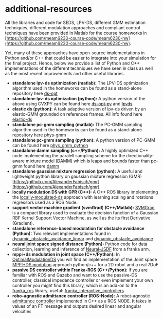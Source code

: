 # additional-resources
All the libraries and code for SEDS, LPV-DS, different GMM estimation techniques, different modulation approaches and compliant control techniques have been provided in Matlab for the course homeworks in [https://github.com/meam6230-course-code/meam6230-hw](https://github.com/meam6230-course-code/meam6230-hw). 

Yet, many of these approaches have open-source implementations in Python and/or C++ that could be easier to integrate into your simulation for the final project. Hence, below we provide a list of Python and C++ implementations of the different techniques we have seen in class as well as the most recent improvements and other useful libraries. 

- **standalone lpv-ds optimization (matlab):** The LPV-DS optimization algorithm used in the homeworks can be found as a stand-alone repository here [ds-opt](https://github.com/nbfigueroa/ds-opt)
- **standalone lpv-ds optimization (python):** A python version of the above using CVXPY can be found here [ds-opt-py](https://github.com/penn-figueroa-lab/ds-opt-py) and [lpvds](https://github.com/penn-figueroa-lab/lpvds)
- **elastic ds (python):** A task adaptive version of lpv-ds driven by an elastic-GMM grounded on references frames. All info found here [elastic-ds](https://sites.google.com/view/elastic-ds)
- **standalone pc-gmm sampling (matlab):** The PC-GMM sampling algorithm used in the homeworks can be found as a stand-alone repository here [phys-gmm](https://github.com/nbfigueroa/phys-gmm)
- **standalone pc-gmm sampling (python):**  A python version of PC-GMM can be found here [phys_gmm_python](https://github.com/penn-figueroa-lab/phys_gmm_python)
- **standalone damm sampling (c++/Python):** A highly optimized C++ code implementing the paralell sampling scheme for the directionality-aware mixture model [(DAMM)](https://ieeexplore.ieee.org/document/10530930) which is leaps and bounds faster than pc-gmm found here [damm](https://github.com/penn-figueroa-lab/damm)
- **standalone gaussian mixture regression (python):**  A useful and lightweight python library on gaussian mixture regression (GMR) [https://github.com/AlexanderFabisch/gmr](https://github.com/AlexanderFabisch/gmr)
- **locally modulation DS with GPR (C++):** A C++ ROS library implementing the [locally-modulated-ds](https://github.com/epfl-lasa/locally-modulated-ds) approach with learning scaling and rotations regressors used as a ROS Node.
- **support vector machine gradient (svmGrad) (C++/Matlab):** [SVMGrad](https://github.com/nbfigueroa/SVMGrad) is a compact library used to evaluate the decision function of a Gaussian RBF Kernel Support Vector Machine, as well as the its first Derivative (Gradient). 
- **standalone reference-based modulation for obstacle avoidance (Python):** Two relevant implementations found in [dynamic_obstacle_avoidance_linear](https://github.com/epfl-lasa/dynamic_obstacle_avoidance_linear) and [dynamic_obstacle_avoidance](https://github.com/hubernikus/dynamic_obstacle_avoidance)
- **neural joint space signed distance (Python):** Python code for data collection, learning and inference of [Neural-JSDF](https://github.com/epfl-lasa/Neural-JSDF) from a franka arm.
- **mppi+ds modulation in joint space (C++/Python):** In [OptimalModulationDS](https://github.com/epfl-lasa/OptimalModulationDS) you will find an implementation of the Joint space [MPPI+DS modution](https://journals.sagepub.com/doi/full/10.1177/02783649241246557) approach python/c++ for a 2D robot and a real 7DoF
- **passive DS controller within Franka-ROS (C++/Python):** If you are familiar with ROS and Gazebo and want to use the passive-DS controller, classical impedance controller or even implement your own controller you might find this library, which is an add-on to the [franka_ros](https://frankaemika.github.io/docs/franka_ros.html) library, useful: [franka_interactive_controllers](https://github.com/penn-figueroa-lab/franka_interactive_controllers)
- **robo-agnostic admittance controller (ROS-Node):** A robot-agnostic [admittance controller](https://github.com/penn-figueroa-lab/robot_admittance_controller) implemented in C++ as a ROS NODE. It takes in values of an FT message and outputs desired linear and angular velocities
